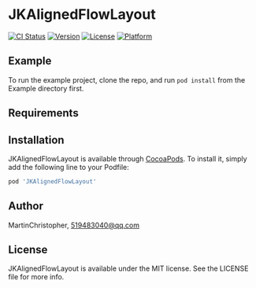 # JKAlignedFlowLayout

[![CI Status](https://img.shields.io/travis/MartinChristopher/JKAlignedFlowLayout.svg?style=flat)](https://travis-ci.org/MartinChristopher/JKAlignedFlowLayout)
[![Version](https://img.shields.io/cocoapods/v/JKAlignedFlowLayout.svg?style=flat)](https://cocoapods.org/pods/JKAlignedFlowLayout)
[![License](https://img.shields.io/cocoapods/l/JKAlignedFlowLayout.svg?style=flat)](https://cocoapods.org/pods/JKAlignedFlowLayout)
[![Platform](https://img.shields.io/cocoapods/p/JKAlignedFlowLayout.svg?style=flat)](https://cocoapods.org/pods/JKAlignedFlowLayout)

## Example

To run the example project, clone the repo, and run `pod install` from the Example directory first.

## Requirements

## Installation

JKAlignedFlowLayout is available through [CocoaPods](https://cocoapods.org). To install
it, simply add the following line to your Podfile:

```ruby
pod 'JKAlignedFlowLayout'
```

## Author

MartinChristopher, 519483040@qq.com

## License

JKAlignedFlowLayout is available under the MIT license. See the LICENSE file for more info.
